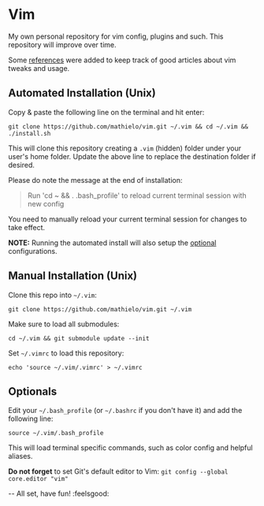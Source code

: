 # Vim
My own personal repository for vim config, plugins and such. This repository will improve over time.

Some [references](./REFERENCES.md) were added to keep track of good articles about vim tweaks and usage.

## Automated Installation (Unix)

Copy & paste the following line on the terminal and hit enter:

    git clone https://github.com/mathielo/vim.git ~/.vim && cd ~/.vim && ./install.sh

This will clone this repository creating a `.vim` (hidden) folder under your user's home folder. Update the above line to replace the destination folder if desired.

Please do note the message at the end of installation:

> Run 'cd ~ && . .bash_profile' to reload current terminal session with new config

You need to manually reload your current terminal session for changes to take effect.

**NOTE:** Running the automated install will also setup the [optional](#optionals) configurations.

## Manual Installation (Unix)

Clone this repo into `~/.vim`:

    git clone https://github.com/mathielo/vim.git ~/.vim

Make sure to load all submodules:

    cd ~/.vim && git submodule update --init

Set `~/.vimrc` to load this repository:

    echo 'source ~/.vim/.vimrc' > ~/.vimrc

## Optionals

Edit your `~/.bash_profile` (or `~/.bashrc` if you don't have it) and add the following line:

    source ~/.vim/.bash_profile

This will load terminal specific commands, such as color config and helpful aliases.

**Do not forget** to set Git's default editor to Vim: `git config --global core.editor "vim"`

--
All set, have fun! :feelsgood:
